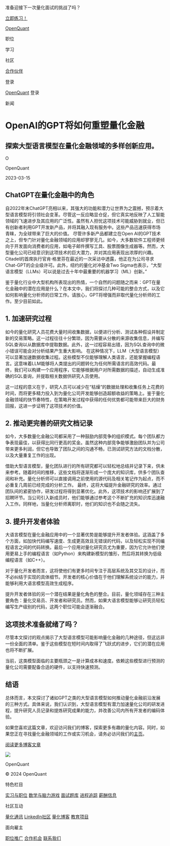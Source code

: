 准备迎接下一次量化面试的挑战了吗？

[立即练习！](https://openquant.co/questions)

[OpenQuant](https://openquant.co/)

职位

学习

社区

[合作伙伴](https://openquant.co/partners)

登录

[OpenQuant](https://openquant.co/) 登录

新闻

# OpenAI的GPT将如何重塑量化金融

## 探索大型语言模型在量化金融领域的多样创新应用。

O

OpenQuant

2023-03-15

## ChatGPT在量化金融中的角色

自2022年末ChatGPT亮相以来，其强大的功能和潜力让世界为之震撼，预示着大型语言模型将引领社会变革。尽管这一反应略显仓促，但它真实地反映了人工智能领域的飞速进步及其应用的广泛性。虽然有人担忧这项技术可能威胁到就业，但已有创新者利用GPT开发新产品，并将其融入现有服务中。这些产品迅速获得市场青睐，为全球带来了巨大的价值。
尽管许多新产品都建立在Open AI的GPT技术之上，但专门针对量化金融领域的应用却寥寥无几。如今，大多数软件工程师更倾向于开发面向消费者的应用，如电子邮件撰写工具、股票图像生成器等。然而，大型量化公司已经意识到这项技术的巨大潜力，并对其应用表现出浓厚的兴趣。Citadel的首席执行官肯·格里芬在最近的一次采访中透露，他正在为公司寻求Chat-GPT的企业级许可。此外，纽约的量化对冲基金Two Sigma也表示，“大型语言模型（LLMs）可以说是过去十年中最重要的机器学习（ML）创新。”

鉴于量化行业中大型机构所表现出的热情，一个自然的问题随之而来：GPT在量化金融中的潜在应用是什么？在本文中，我们将探讨几种可能的整合方式，以及它如何影响量化分析师的日常工作。请放心，GPT将增强而非取代量化分析师的工作。至少目前如此。

## 1. 加速研究过程

如今的量化研究人员花费大量时间收集数据，以便进行分析、测试各种假设并制定新的交易策略。这一过程往往十分繁琐，因为需要从分散的来源收集信息，并编写SQL查询以从数据库中提取数据。此外，这一过程容易出错，因为SQL查询中的微小错误可能会对分析结果产生重大影响。
在这种情况下，LLM（大型语言模型）可以显著加速数据收集过程。这些模型不仅能够理解人类语言，还能掌握编程语言。这意味着LLM能够将人类提出的问题转化为任何所需语言的高效代码。最终，我们可以构建一个应用程序，它能够根据用户对所需数据的描述，自动生成准确的SQL查询，并提取相关数据供研究人员使用。

这一过程的意义在于，研究人员可以减少在“枯燥”的数据处理和收集任务上花费的时间，而将更多精力投入到为量化公司开发能够创造超额收益的策略上。鉴于量化金融领域的快节奏特性，在策略开发过程中获得的任何优势都可能带来巨大的财务回报，这进一步证明了这项技术的价值。

## 2\. 推动更完善的研究文档记录

如今，大多数量化金融公司都采用了一种鼓励内部竞争的组织模式。每个团队都力争表现最佳，以获得比同行更高的奖金。虽然这种内部竞争能够激励团队并为公司带来更多利润，但它也导致了团队之间的沟通不畅，已测试研究方法的文档分散，以及大量重复工作的出现。

借助大型语言模型，量化团队进行的所有研究都可以轻松地总结并记录下来，供未来参考。随着时间的推移，这些文档将逐渐形成一个庞大的知识库，供多个团队查阅和补充。量化分析师可以直接调用之前使用的源代码及相关笔记作为起点，而不必重复几周前已经完成的分析工作。
最终，这将大幅提升金融研究的效率。通过团队间的紧密协作，研发过程将得到显著优化。此外，这项技术的影响还扩展到了招聘环节。当公司引入新成员时，他们能够通过参考这个不断扩充的知识库迅速融入工作。同样地，当量化分析师离职时，他们的知识也不会随之流失。

## 3\. 提升开发者体验

大语言模型在量化金融应用中的一个显著优势是能够提升开发者体验。这涵盖了多个方面，如加快代码编写速度、生成更高效且无错误的代码，以及轻松实现不同编程语言之间的代码转换。最后一个应用对量化研究员尤为重要，因为它允许他们使用更易上手的编程语言（如Python）来构建新模型的雏形，然后将其转换为低级编程语言（如C++）。

对于量化开发者而言，这将使他们有更多时间专注于高层系统及其交互的设计，而不必纠结于实现的具体细节。开发者的核心价值在于他们理解系统设计的能力，并能够利用大语言模型高效生成程序。

提升开发者体验的另一个潜在结果是量化角色的整合。目前，量化领域存在三种主要角色：量化交易员、开发者和研究员。然而，如果大语言模型能够让研究员轻松编写生产级别的代码，这两个职位可能会逐渐融合。

## 这项技术准备就绪了吗？
尽管本文探讨的观点揭示了大型语言模型可能影响量化金融的几种途径，但这远非一份全面的清单。鉴于这些模型在短时间内取得了飞跃式的进步，它们的潜在应用也将不断扩展。

当前，这类模型面临的主要瓶颈之一是计算成本和速度。依赖这些模型进行预测的量化公司需要配备合适的硬件，以支持快速预测。

## 结语

总体而言，本文探讨了诸如GPT之类的大型语言模型如何推动量化金融前沿发展的三种方式。具体来说，我们认识到，大型语言模型有潜力加速量化公司的研发进程，提升研究人员记录和提炼研究成果的能力，并改善公司内所有开发者的编码体验。

如果您喜欢这篇文章，欢迎访问我们的博客，探索更多有趣的量化内容。同时，如果您正在寻找量化金融领域的工作或实习机会，请务必访问我们的[主页](https://openquant.co/)。

[阅读更多博客文章](https://openquant.co/blog)

![](https://openquant.co/favicon.ico)

OpenQuant

© 2024 OpenQuant

特色栏目

[实习与职位](https://openquant.co/) [数学与脑力游戏](https://openquant.co/math-game) [面试题库](https://openquant.co/questions) [进程追踪](https://openquant.co/process-tracking) [薪酬信息](https://openquant.co/salaries)

社区互动

[量化通讯](https://openquant.substack.com/) [LinkedIn社区](https://www.linkedin.com/company/open-quant) [量化博客](https://openquant.co/blog) [教育项目](https://openquant.co/education)

面向雇主

[职位推广](https://openquant.co/employers) [合作机会](https://openquant.co/employers) [联系我们](mailto:info@openquant.co)

